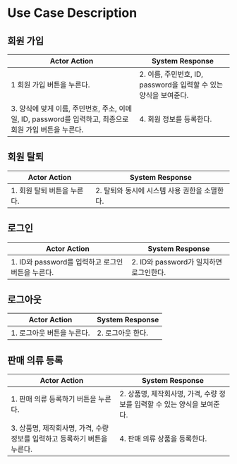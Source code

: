 # Use Case Description   

## 회원 가입
|Actor Action|System Response|
|------|---|
|1 회원 가입 버튼을 누른다.|2. 이름, 주민번호, ID, password을 입력할 수 있는 양식을 보여준다.|
|3. 양식에 맞게 이름, 주민번호, 주소, 이메일, ID, password를 입력하고, 최종으로 회원 가입 버튼을 누른다.|4. 회원 정보를 등록한다.|

## 회원 탈퇴
|Actor Action|System Response|
|------|---|
|1. 회원 탈퇴 버튼을 누른다.|2. 탈퇴와 동시에 시스템 사용 권한을 소멸한다.|

## 로그인
|Actor Action|System Response|
|------|---|
|1. ID와 password를 입력하고 로그인 버튼을 누른다.|2. ID와 password가 일치하면 로그인한다.|

## 로그아웃
|Actor Action|System Response|
|------|---|
|1. 로그아웃 버튼을 누른다.|2. 로그아웃 한다.|

## 판매 의류 등록
|Actor Action|System Response|
|------|---|
|1. 판매 의류 등록하기 버튼을 누른다.|2. 상품명, 제작회사명, 가격, 수량 정보를 입력할 수 있는 양식을 보여준다.|
|3. 상품명, 제작회사명, 가격, 수량 정보를 입력하고 등록하기 버튼을 누른다.|4. 판매 의류 상품을 등록한다.|
